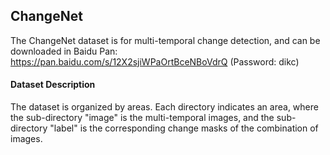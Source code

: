 ## ChangeNet

The ChangeNet dataset is for multi-temporal change detection, and can be downloaded in Baidu Pan: https://pan.baidu.com/s/12X2sjiWPaOrtBceNBoVdrQ (Password: dikc)


#### Dataset Description

The dataset is organized by areas. Each directory indicates an area, where the sub-directory "image" is the multi-temporal images, and the sub-directory "label" is the corresponding change masks of the combination of images.
